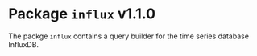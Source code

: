 # Package `influx` v1.1.0

The packge `influx` contains a query builder for the time series database InfluxDB.

